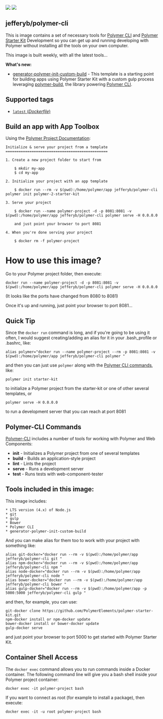 [![](https://images.microbadger.com/badges/version/jefferyb/polymer-cli.svg)](http://microbadger.com/images/jefferyb/polymer-cli "Get your own version badge on microbadger.com") [![](https://images.microbadger.com/badges/image/jefferyb/polymer-cli.svg)](http://microbadger.com/images/jefferyb/polymer-cli "Get your own image badge on microbadger.com")

## jefferyb/polymer-cli
This is image contains a set of necessary tools for [Polymer CLI](https://www.polymer-project.org/1.0/start/toolbox/set-up) and [Polymer Starter Kit](https://github.com/PolymerElements/polymer-starter-kit) Development so you can get up and running developing with Polymer without installing all the tools on your own computer.

This image is built weekly, with all the latest tools...

__What's new:__
* [generator-polymer-init-custom-build](https://github.com/PolymerElements/generator-polymer-init-custom-build) - This template is a starting point for building apps using Polymer Starter Kit with a custom gulp process leveraging [polymer-build](https://github.com/Polymer/polymer-build), the library powering [Polymer CLI](https://github.com/Polymer/polymer-cli).

## Supported tags

-	[`latest` (*Dockerfile*)](https://github.com/jefferyb/docker-polymer-cli/blob/master/Dockerfile)

## Build an app with App Toolbox

Using the [Polymer Project Documentation](https://www.polymer-project.org/1.0/start/toolbox/set-up):

	Initialize & serve your project from a template
	===============================================

	1. Create a new project folder to start from

		$ mkdir my-app
		$ cd my-app

	2. Initialize your project with an app template

		$ docker run --rm -v $(pwd):/home/polymer/app jefferyb/polymer-cli polymer init polymer-2-starter-kit

	3. Serve your project

		$ docker run --name polymer-project -d -p 8081:8081 -v $(pwd):/home/polymer/app jefferyb/polymer-cli polymer serve -H 0.0.0.0

		and just point your browser to port 8081

	4. When you're done serving your project

		$ docker rm -f polymer-project

# How to use this image?

Go to your Polymer project folder, then execute:

```console
docker run --name polymer-project -d -p 8081:8081 -v $(pwd):/home/polymer/app jefferyb/polymer-cli polymer serve -H 0.0.0.0
```

(It looks like the ports have changed from 8080 to 8081)

Once it's up and running, just point your browser to port 8081...

## Quick Tip

Since the `docker run` command is long, and if you're going to be using it often, I would suggest creating/adding an alias for it in your .bash_profile or .bashrc, like:

```console
alias polymer="docker run --name polymer-project --rm -p 8081:8081 -v $(pwd):/home/polymer/app jefferyb/polymer-cli polymer "
```

and then you can just use `polymer` along with the [Polymer CLI commands](https://github.com/Polymer/polymer-cli), like:

```console
polymer init starter-kit
```
to initialize a Polymer project from the starter-kit or one of other several templates, or

```console
polymer serve -H 0.0.0.0
```
to run a development server that you can reach at port 8081

## Polymer-CLI Commands

[Polymer-CLI](https://github.com/Polymer/polymer-cli) includes a number of tools for working with Polymer and Web Components:

  * __init__ - Initializes a Polymer project from one of several templates
  * __build__	- Builds an application-style project
  * __lint__ - Lints the project
  * __serve__	- Runs a development server
  * __test__ - Runs tests with web-component-tester

## Tools included in this image:

This image includes:

	* LTS version (4.x) of Node.js
	* git
	* gulp
	* Bower
	* Polymer CLI
	* generator-polymer-init-custom-build

And you can make alias for them too to work with your project with something like:
```console
alias git-docker="docker run --rm -v $(pwd):/home/polymer/app jefferyb/polymer-cli git "
alias npm-docker="docker run --rm -v $(pwd):/home/polymer/app jefferyb/polymer-cli npm "
alias node-docker="docker run --rm -v $(pwd):/home/polymer/app jefferyb/polymer-cli node "
alias bower-docker="docker run --rm -v $(pwd):/home/polymer/app jefferyb/polymer-cli bower "
alias gulp-docker="docker run --rm -v $(pwd):/home/polymer/app -p 5000:5000 jefferyb/polymer-cli gulp "
```
and then, for example, you can use:

```console
git-docker clone https://github.com/PolymerElements/polymer-starter-kit.git
npm-docker install or npm-docker update
bower-docker install or bower-docker update
gulp-docker serve
```
and just point your browser to port 5000 to get started with Polymer Starter Kit.

## Container Shell Access

The `docker exec` command allows you to run commands inside a Docker container. The following command line will give you a bash shell inside your Polymer project container:

```console
docker exec -it polymer-project bash
```

If you want to connect as root (for example to install a package), then execute:

```console
docker exec -it -u root polymer-project bash
```
